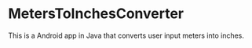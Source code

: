 # MetersToInchesConverter
This is a Android app in Java that converts user input meters into inches.
